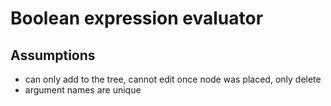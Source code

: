 # Boolean expression evaluator

## Assumptions
- can only add to the tree, cannot edit once node was placed, only delete
- argument names are unique
